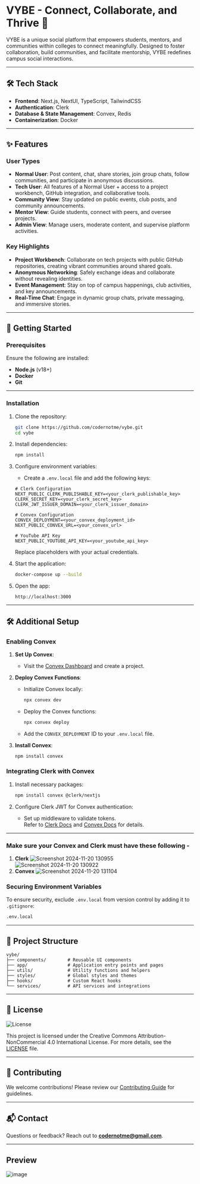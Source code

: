 # VYBE - Connect, Collaborate, and Thrive 🚀

VYBE is a unique social platform that empowers students, mentors, and communities within colleges to connect meaningfully. Designed to foster collaboration, build communities, and facilitate mentorship, VYBE redefines campus social interactions.

---

## 🛠️ Tech Stack
- **Frontend**: Next.js, NextUI, TypeScript, TailwindCSS  
- **Authentication**: Clerk  
- **Database & State Management**: Convex, Redis  
- **Containerization**: Docker  

---

## ✨ Features

### User Types
- **Normal User**: Post content, chat, share stories, join group chats, follow communities, and participate in anonymous discussions.  
- **Tech User**: All features of a Normal User + access to a project workbench, GitHub integration, and collaborative tools.  
- **Community View**: Stay updated on public events, club posts, and community announcements.  
- **Mentor View**: Guide students, connect with peers, and oversee projects.  
- **Admin View**: Manage users, moderate content, and supervise platform activities.  

### Key Highlights
- **Project Workbench**: Collaborate on tech projects with public GitHub repositories, creating vibrant communities around shared goals.  
- **Anonymous Networking**: Safely exchange ideas and collaborate without revealing identities.  
- **Event Management**: Stay on top of campus happenings, club activities, and key announcements.  
- **Real-Time Chat**: Engage in dynamic group chats, private messaging, and immersive stories.  

---

## 🚀 Getting Started

### Prerequisites
Ensure the following are installed:  
- **Node.js** (v18+)  
- **Docker**  
- **Git**  

---

### Installation

1. Clone the repository:
   ```bash
   git clone https://github.com/codernotme/vybe.git
   cd vybe
   ```

2. Install dependencies:
   ```bash
   npm install
   ```

3. Configure environment variables:
   - Create a `.env.local` file and add the following keys:

   ```env
   # Clerk Configuration
   NEXT_PUBLIC_CLERK_PUBLISHABLE_KEY=<your_clerk_publishable_key>
   CLERK_SECRET_KEY=<your_clerk_secret_key>
   CLERK_JWT_ISSUER_DOMAIN=<your_clerk_issuer_domain>

   # Convex Configuration
   CONVEX_DEPLOYMENT=<your_convex_deployment_id>
   NEXT_PUBLIC_CONVEX_URL=<your_convex_url>

   # YouTube API Key
   NEXT_PUBLIC_YOUTUBE_API_KEY=<your_youtube_api_key>
   ```

   Replace placeholders with your actual credentials.

4. Start the application:
   ```bash
   docker-compose up --build
   ```

5. Open the app:
   ```
   http://localhost:3000
   ```

---

## 🛠️ Additional Setup

### Enabling Convex

1. **Set Up Convex**:
   - Visit the [Convex Dashboard](https://dashboard.convex.dev/) and create a project.

2. **Deploy Convex Functions**:
   - Initialize Convex locally:
     ```bash
     npx convex dev
     ```
   - Deploy the Convex functions:
     ```bash
     npx convex deploy
     ```
   - Add the `CONVEX_DEPLOYMENT` ID to your `.env.local` file.

3. **Install Convex**:
   ```bash
   npm install convex
   ```

### Integrating Clerk with Convex

1. Install necessary packages:
   ```bash
   npm install convex @clerk/nextjs
   ```

2. Configure Clerk JWT for Convex authentication:  
   - Set up middleware to validate tokens.  
   Refer to [Clerk Docs](https://clerk.com/docs/) and [Convex Docs](https://docs.convex.dev/auth/clerk) for details.

---

### Make sure your Convex and Clerk must have these following -
1) **Clerk**
   ![Screenshot 2024-11-20 130955](https://github.com/user-attachments/assets/563b2953-6ec6-4102-9c64-e5ae2d889719)
   ![Screenshot 2024-11-20 130922](https://github.com/user-attachments/assets/85265679-5f1f-463f-ba23-bac72443a41e)
2) **Convex**
   ![Screenshot 2024-11-20 131104](https://github.com/user-attachments/assets/66839ca7-7dd9-4e62-9fb4-55c2ee7963d5)


### Securing Environment Variables
To ensure security, exclude `.env.local` from version control by adding it to `.gitignore`:
```bash
.env.local
```

---

## 📂 Project Structure
```
vybe/
├── components/        # Reusable UI components
├── app/               # Application entry points and pages
├── utils/             # Utility functions and helpers
├── styles/            # Global styles and themes
├── hooks/             # Custom React hooks
└── services/          # API services and integrations
```

---

## 📄 License
![License](https://img.shields.io/badge/License-CreativeCommons%20BY--NC%204.0%20International-blue)

This project is licensed under the Creative Commons Attribution-NonCommercial 4.0 International License.
For more details, see the [LICENSE](./LICENSE) file.

---

## 🤝 Contributing
We welcome contributions! Please review our [Contributing Guide](CONTRIBUTING.md) for guidelines.

---

## 📬 Contact
Questions or feedback? Reach out to **codernotme@gmail.com**.

---
## Preview
![image](https://github.com/user-attachments/assets/cc8ea663-5f2d-4aa1-b3b4-752ba639a655)
